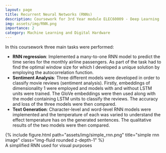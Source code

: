 ```yaml
---
layout: page
title: Recurrent Neural Networks (RNNs)
description: Coursework for 3rd Year module ELEC60009 - Deep Learning
img: assets/img/RNN.png
importance: 2
category: Machine Learning and Digital Hardware
---
```

In this coursework three main tasks were performed:
  - **RNN regression**: Implemented a many-to-one RNN model to predict the time series for the monthly airline
    passengers. As part of the task had to find the optimal window size for which I developed a unique solution
    by employing the autocorrelation function.
  - **Sentiment Analysis**: Three different models were developed in order to classify movie reviews (sentiment
    analysis). Firstly, embeddings of dimensionality 1 were employed and models with and without LSTM units were
    trained. The GloVe embeddings were then used along with the model containing LSTM units to classify the
    reviews. The accuracy and loss of the three models were then compared.
  - **Text Generation**: Character-level and word-level RNN models were implemented and the temperature of each
    was varied to understand the effect temperature has on the generated sentences. The qualitative results of
    the two models were then compared.

<div class="row">
    <div class="col-sm mt-3 mt-md-0">
        {% include figure.html path="assets/img/simple_rnn.png" title="simple rnn image" class="img-fluid rounded z-depth-1" %}
    </div>
</div>
<div class="caption">
A simplified RNN used for visual purposes
</div>

